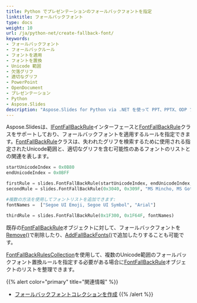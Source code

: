 ```yaml
---
title: Python でプレゼンテーションのフォールバックフォントを指定
linktitle: フォールバックフォント
type: docs
weight: 10
url: /ja/python-net/create-fallback-font/
keywords:
- フォールバックフォント
- フォールバックルール
- フォントを適用
- フォントを置換
- Unicode 範囲
- 欠落グリフ
- 適切なグリフ
- PowerPoint
- OpenDocument
- プレゼンテーション
- Python
- Aspose.Slides
description: "Aspose.Slides for Python via .NET を使って PPT、PPTX、ODP ファイルにフォールバックフォントを設定し、あらゆるデバイスや OS で一貫した文字表示を確保します。"
---
```


Aspose.Slidesは、[IFontFallBackRule](https://reference.aspose.com/slides/python-net/aspose.slides/iFontFallBackRule/)インターフェースと[FontFallBackRule](https://reference.aspose.com/slides/python-net/aspose.slides/FontFallBackRule/)クラスをサポートしており、フォールバックフォントを適用するルールを指定できます。[FontFallBackRule](https://reference.aspose.com/slides/python-net/aspose.slides/FontFallBackRule/)クラスは、失われたグリフを検索するために使用される指定されたUnicode範囲と、適切なグリフを含む可能性のあるフォントのリストとの関連を表します。

```py
startUnicodeIndex = 0x0B80
endUnicodeIndex = 0x0BFF

firstRule = slides.FontFallBackRule(startUnicodeIndex, endUnicodeIndex, "Vijaya")
secondRule = slides.FontFallBackRule(0x3040, 0x309F, "MS Mincho, MS Gothic")

#複数の方法を使用してフォントリストを追加できます:
fontNames =  ["Segoe UI Emoji, Segoe UI Symbol", "Arial"]

thirdRule = slides.FontFallBackRule(0x1F300, 0x1F64F, fontNames)
```

既存の[FontFallBackRule](https://reference.aspose.com/slides/python-net/aspose.slides/FontFallBackRule/)オブジェクトに対して、フォールバックフォントを[Remove()](https://reference.aspose.com/slides/python-net/aspose.slides/ifontfallbackrule/)で削除したり、[AddFallBackFonts()](https://reference.aspose.com/slides/python-net/aspose.slides/fontfallbackrule/)で追加したりすることも可能です。

[FontFallBackRulesCollection](https://reference.aspose.com/slides/python-net/aspose.slides/fontfallbackrulescollection/)を使用して、複数のUnicode範囲のフォールバックフォント置換ルールを指定する必要がある場合に[FontFallBackRule](https://reference.aspose.com/slides/python-net/aspose.slides/FontFallBackRule/)オブジェクトのリストを整理できます。

{{% alert color="primary" title="関連情報" %}} 
- [フォールバックフォントコレクションを作成](/slides/ja/python-net/create-fallback-fonts-collection/)
{{% /alert %}}